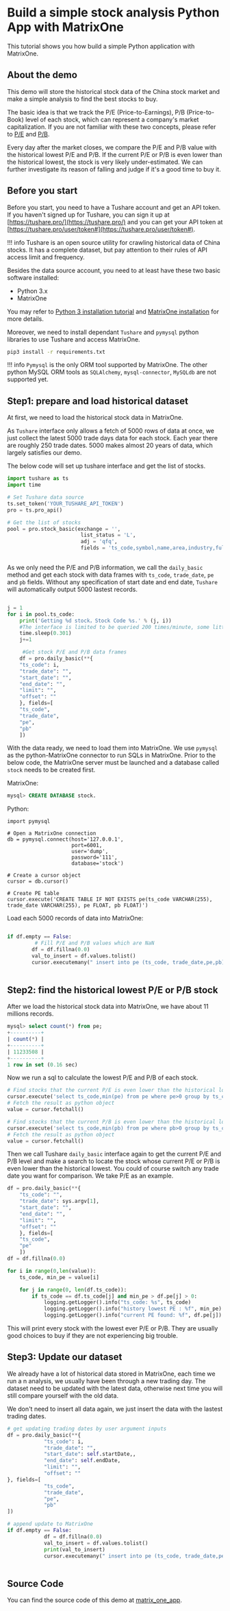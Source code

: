 # **Build a simple stock analysis Python App with MatrixOne**

This tutorial shows you how build a simple Python application with MatrixOne.

## **About the demo**

This demo will store the historical stock data of the China stock market and make a simple analysis to find the best stocks to buy.

The basic idea is that we track the P/E (Price-to-Earnings), P/B (Price-to-Book) level of each stock, which can represent a company's market capitalization. If you are not familiar with these two concepts, please refer to [P/E](https://www.investopedia.com/terms/p/price-earningsratio.asp) and [P/B](https://www.investopedia.com/terms/p/price-to-bookratio.asp).

Every day after the market closes, we compare the P/E and P/B value with the historical lowest P/E and P/B. If the current P/E or P/B is even lower than the historical lowest, the stock is very likely under-estimated. We can further investigate its reason of falling and judge if it's a good time to buy it. 

## **Before you start**

Before you start, you need to have a Tushare account and get an API token. If you haven't signed up for Tushare, you can sign it up at [https://tushare.pro/](https://tushare.pro/) and you can get your API token at [https://tushare.pro/user/token#](https://tushare.pro/user/token#).

!!! info 
    Tushare is an open source utility for crawling historical data of China stocks. It has a complete dataset, but pay attention to their rules of API access limit and frequency. 

Besides the data source account, you need to at least have these two basic software installed:

* Python 3.x 
* MatrixOne

You may refer to [Python 3 installation tutorial](https://realpython.com/installing-python/) and [MatrixOne installation](../Get-Started/install-standalone-matrixone.md) for more details.

Moreover, we need to install dependant `Tushare` and `pymysql` python libraries to use Tushare and access MatrixOne. 

```bash
pip3 install -r requirements.txt
```

!!! info 
    `Pymysql` is the only ORM tool supported by MatrixOne. The other python MySQL ORM tools as `SQLAlchemy`, `mysql-connector`, `MySQLdb` are not supported yet.

## **Step1: prepare and load historical dataset**

At first, we need to load the historical stock data in MatrixOne. 

As `Tushare` interface only allows a fetch of 5000 rows of data at once, we just collect the latest 5000 trade days data for each stock. Each year there are roughly 250 trade dates. 5000 makes almost 20 years of data, which largely satisfies our demo.

The below code will set up tushare interface and get the list of stocks.

```python
import tushare as ts
import time

# Set Tushare data source
ts.set_token('YOUR_TUSHARE_API_TOKEN')
pro = ts.pro_api()

# Get the list of stocks
pool = pro.stock_basic(exchange = '',
                        list_status = 'L',
                        adj = 'qfq',
                        fields = 'ts_code,symbol,name,area,industry,fullname,list_date, market,exchange,is_hs')
                        

```

As we only need the P/E and P/B information, we call the `daily_basic` method and get each stock with data frames with `ts_code`, `trade_date`, `pe` and `pb` fields. Without any specification of start date and end date, `Tushare` will automatically output 5000 lastest records.

```python

j = 1
for i in pool.ts_code:
    print('Getting %d stock，Stock Code %s.' % (j, i))
    #The interface is limited to be queried 200 times/minute, some little delays are necessary
    time.sleep(0.301)
    j+=1

	 #Get stock P/E and P/B data frames
    df = pro.daily_basic(**{
    "ts_code": i,
    "trade_date": "",
    "start_date": "",
    "end_date": "",
    "limit": "",
    "offset": ""
    }, fields=[
    "ts_code",
    "trade_date",
    "pe",
    "pb"
    ])

```

With the data ready, we need to load them into MatrixOne. We use `pymysql` as the python-MatrixOne connector to run SQLs in MatrixOne. Prior to the below code, the MatrixOne server must be launched and a database called `stock` needs to be created first.

MatrixOne:

```sql
mysql> CREATE DATABASE stock.

```

Python: 

```
import pymysql

# Open a MatrixOne connection
db = pymysql.connect(host='127.0.0.1',
                     port=6001,
                     user='dump',
                     password='111',
                     database='stock')
 
# Create a cursor object
cursor = db.cursor()

# Create PE table
cursor.execute('CREATE TABLE IF NOT EXISTS pe(ts_code VARCHAR(255), trade_date VARCHAR(255), pe FLOAT, pb FLOAT)') 

```

Load each 5000 records of data into MatrixOne:

```python

if df.empty == False:
		 # Fill P/E and P/B values which are NaN
        df = df.fillna(0.0)
        val_to_insert = df.values.tolist()
        cursor.executemany(" insert into pe (ts_code, trade_date,pe,pb) values (%s, %s,%s,%s)", val_to_insert)
        
```

## **Step2: find the historical lowest P/E or P/B stock**

After we load the historical stock data into MatrixOne, we have about 11 millions records. 

```sql
mysql> select count(*) from pe;
+----------+
| count(*) |
+----------+
| 11233508 |
+----------+
1 row in set (0.16 sec)
```

Now we run a sql to calculate the lowest P/E and P/B of each stock. 

```python
# Find stocks that the current P/E is even lower than the historical lowest
cursor.execute('select ts_code,min(pe) from pe where pe>0 group by ts_code order by ts_code')
# Fetch the result as python object
value = cursor.fetchall() 

# Find stocks that the current P/B is even lower than the historical lowest
cursor.execute('select ts_code,min(pb) from pe where pb>0 group by ts_code order by ts_code')
# Fetch the result as python object
value = cursor.fetchall() 
```

Then we call Tushare `daily_basic` interface again to get the current P/E and P/B level and make a search to locate the stock whose current P/E or P/B is even lower than the historical lowest. You could of course switch any trade date you want for comparison. We take P/E as an example.

```python
df = pro.daily_basic(**{
    "ts_code": "",
    "trade_date": sys.argv[1],
    "start_date": "",
    "end_date": "",
    "limit": "",
    "offset": ""
    }, fields=[
    "ts_code",
    "pe"
    ])
df = df.fillna(0.0)

for i in range(0,len(value)):
    ts_code, min_pe = value[i]

    for j in range(0, len(df.ts_code)):
        if ts_code == df.ts_code[j] and min_pe > df.pe[j] > 0:
            logging.getLogger().info("ts_code: %s", ts_code)
            logging.getLogger().info("history lowest PE : %f", min_pe)
            logging.getLogger().info("current PE found: %f", df.pe[j])
```

This will print every stock with the lowest ever P/E or P/B. They are usually good choices to buy if they are not experiencing big trouble. 

## **Step3: Update our dataset**

We already have a lot of historical data stored in MatrixOne, each time we run a n analysis, we usually have been through a new trading day. The dataset need to be updated with the latest data, otherwise next time you will still compare yourself with the old data. 

We don't need to insert all data again, we just insert the data with the lastest trading dates. 

```python
# get updating trading dates by user argument inputs
df = pro.daily_basic(**{
            "ts_code": i,
            "trade_date": "",
            "start_date": self.startDate,,
            "end_date": self.endDate,
            "limit": "",
            "offset": ""
}, fields=[
            "ts_code",
            "trade_date",
            "pe",
            "pb"
])

# append update to MatrixOne
if df.empty == False:
            df = df.fillna(0.0)
            val_to_insert = df.values.tolist()
            print(val_to_insert)
            cursor.executemany(" insert into pe (ts_code, trade_date,pe,pb) values (%s, %s,%s,%s)", val_to_insert)
            
``` 

## Source Code

You can find the source code of this demo at [matrix_one_app](https://github.com/matrixorigin/matrixone_python_app).
